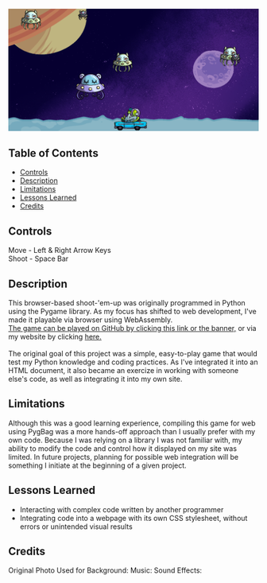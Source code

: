 [![banner](Space-Banner.png)](https://khyleb.github.io/space-meanies/)

## Table of Contents
- [Controls](#controls)
- [Description](#description)
- [Limitations](#limitations)
- [Lessons Learned](#lessons-learned)
- [Credits](#credits)


## Controls
Move  - Left & Right Arrow Keys<br>
Shoot - Space Bar

## Description
This browser-based shoot-'em-up was originally programmed in Python using the Pygame library. As my focus has shifted to web development, I've made it playable via browser using WebAssembly.<br>
[The game can be played on GitHub by clicking this link or the banner,](https://khyleb.github.io/space-meanies/) or via my website by clicking [here.](https://kbest.ca/space-meanies/full-game.html)
<br><br>
The original goal of this project was a simple, easy-to-play game that would test my Python knowledge and coding practices. As I've integrated it into an HTML document, it also became an exercize in working with someone else's code, as well as integrating it into my own site.

## Limitations
Although this was a good learning experience, compiling this game for web using PygBag was a more hands-off approach than I usually prefer with my own code. Because I was relying on a library I was not familiar with, my ability to modify the code and control how it displayed on my site was limited. In future projects, planning for possible web integration will be something I initiate at the beginning of a given project. 

## Lessons Learned 
- Interacting with complex code written by another programmer
- Integrating code into a webpage with its own CSS stylesheet, without errors or unintended visual results

## Credits
Original Photo Used for Background:
Music:
Sound Effects:
